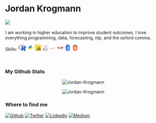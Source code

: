 # Jordan Krogmann

![](https://media-exp1.licdn.com/dms/image/C4E16AQHT990QF-lcPA/profile-displaybackgroundimage-shrink_200_800/0/1642198764098?e=1660780800&v=beta&t=_YMouWqKU5hEMgZx5sWuXM74SucyOmi84Zbygl3RNrI)

I am working in higher education to improve student outcomes.  I love everything programming, data, forecasting, nlp, and the oxford comma. 

Skills:
<code><img height="20" src="https://raw.githubusercontent.com/Jordan-Krogmann/Jordan-Krogmann/main/images/Rlogo.png"></code>
<code><img height="20" src="https://raw.githubusercontent.com/Jordan-Krogmann/Jordan-Krogmann/main/images/python.png"></code>
<code><img height="20" src="https://raw.githubusercontent.com/Jordan-Krogmann/Jordan-Krogmann/main/images/javascript.png"></code>
<code><img height="20" src="https://raw.githubusercontent.com/Jordan-Krogmann/Jordan-Krogmann/main/images/microsoftsql.png"></code>
<code><img height="20" src="https://raw.githubusercontent.com/Jordan-Krogmann/Jordan-Krogmann/main/images/mysql.png"></code>
<code><img height="20" src="https://raw.githubusercontent.com/Jordan-Krogmann/Jordan-Krogmann/main/images/git.png"></code>
<code><img height="20" src="https://raw.githubusercontent.com/Jordan-Krogmann/Jordan-Krogmann/main/images/css.png"></code>
<code><img height="20" src="https://raw.githubusercontent.com/Jordan-Krogmann/Jordan-Krogmann/main/images/html.png"></code>

<br>

<h3>My Github Stats</h3>
<p align="center"> <img src="http://github-readme-streak-stats.herokuapp.com?user=Jordan-Krogmann&theme=github-dark-blue" alt="Jordan-Krogmann" />
<p align="center"> <img src=https://github-readme-stats.vercel.app/api/top-langs/?username=Jordan-Krogmann&layout=compact&theme=github-dark-blue&hide=html,jupyter%20notebook" alt="Jordan-Krogmann" />


<h3>Where to find me</h3>
<p><a href="https://github.com/Jordan-Krogmann" target="_blank"><img alt="Github" src="https://img.shields.io/badge/GitHub-%2312100E.svg?&style=for-the-badge&logo=Github&logoColor=white" /></a> <a href="https://twitter.com/jordan_krogmann" target="_blank"><img alt="Twitter" src="https://img.shields.io/badge/twitter-%231DA1F2.svg?&style=for-the-badge&logo=twitter&logoColor=white" /></a> <a href="https://www.linkedin.com/in/jordan-krogmann-41ab348a/" target="_blank"><img alt="LinkedIn" src="https://img.shields.io/badge/linkedin-%230077B5.svg?&style=for-the-badge&logo=linkedin&logoColor=white" /></a> <a href="https://www.instagram.com/mr_biscuit_mrs_crumpet/" target="_blank"><img alt="Medium" src="https://img.shields.io/badge/instagram-%2312100E.svg?&style=for-the-badge&logo=instagram&logoColor=white" /></a>
</p>
